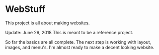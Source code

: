 # WebStuff
This project is all about making websites.

Update: June 29, 2018
This is meant to be a reference project.

So far the basics are all complete.
The next step is working with layout, images, and menu's.
I'm almost ready to make a decent looking website.